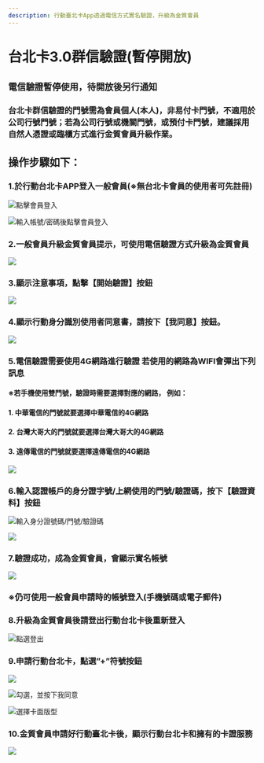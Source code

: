 ```yaml
---
description: 行動臺北卡App透過電信方式實名驗證，升級為金質會員
---
```


# 台北卡3.0群信驗證\(暫停開放\)

## **`電信驗證暫停使用，待開放後另行通知`**

### 台北卡群信驗證的門號需為會員個人\(本人\)，非易付卡門號，不適用於公司行號門號；若為公司行號或機關門號，或預付卡門號，建議採用自然人憑證或臨櫃方式進行金質會員升級作業。

## 操作步驟如下：

### 1.於行動台北卡APP登入一般會員\(※無台北卡會員的使用者可先註冊\)

![&#x9EDE;&#x64CA;&#x6703;&#x54E1;&#x767B;&#x5165;](.gitbook/assets/login_01_512.png)

![&#x8F38;&#x5165;&#x5E33;&#x865F;/&#x5BC6;&#x78BC;&#x5F8C;&#x9EDE;&#x64CA;&#x6703;&#x54E1;&#x767B;&#x5165;](.gitbook/assets/login_02_512.png)

### 2.一般會員升級金質會員提示，可使用電信驗證方式升級為金質會員

![](.gitbook/assets/mobile_check_512.png)

### 3.顯示注意事項，點擊【開始驗證】按鈕

![](.gitbook/assets/mobile_chek_02_512.png)

### 4.顯示行動身分識別使用者同意書，請按下【我同意】按鈕。

![](.gitbook/assets/mobile_chek_03_512.png)

### 5.電信驗證需要使用4G網路進行驗證 若使用的網路為WIFI會彈出下列訊息 

#### ※若手機使用雙門號，驗證時需要選擇對應的網路， 例如： 

#### 1. 中華電信的門號就要選擇中華電信的4G網路

####  2. 台灣大哥大的門號就要選擇台灣大哥大的4G網路

####  3. 遠傳電信的門號就要選擇遠傳電信的4G網路

![](.gitbook/assets/mobile_chek_04_512.png)

### 6.輸入認證帳戶的身分證字號/上網使用的門號/驗證碼，按下【驗證資料】按鈕

![&#x8F38;&#x5165;&#x8EAB;&#x5206;&#x8B49;&#x865F;&#x78BC;/&#x9580;&#x865F;/&#x9A57;&#x8B49;&#x78BC;](.gitbook/assets/mobile_chek_05_512.png)

![](.gitbook/assets/mobile_chek_06_512.png)

### 7.驗證成功，成為金質會員，會顯示實名帳號 

![](.gitbook/assets/mobile_success_512.png)

###  ※仍可使用一般會員申請時的帳號登入\(手機號碼或電子郵件\)

### 8.升級為金質會員後請登出行動台北卡後重新登入

![&#x9EDE;&#x9078;&#x767B;&#x51FA;](.gitbook/assets/logout.png)

### 9.申請行動台北卡，點選”+”符號按鈕

![](.gitbook/assets/gold_01.png)

![&#x52FE;&#x9078;&#xFF0C;&#x4E26;&#x6309;&#x4E0B;&#x6211;&#x540C;&#x610F;](.gitbook/assets/gold_02.png)

![&#x9078;&#x64C7;&#x5361;&#x9762;&#x7248;&#x578B;](.gitbook/assets/gold_03.png)

### 10.金質會員申請好行動臺北卡後，顯示行動台北卡和擁有的卡證服務

![](.gitbook/assets/gold_05.png)



